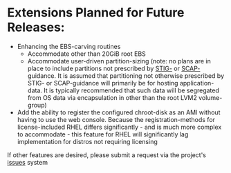 # Extensions Planned for Future Releases:
* Enhancing the EBS-carving routines
  * Accommodate other than 20GiB root EBS
  * Accommodate user-driven partition-sizing (note: no plans are in place to include partitions not prescribed by [STIG-](http://iase.disa.mil/stigs/os/unix-linux/Pages/index.aspx) or [SCAP-](https://fedorahosted.org/scap-security-guide/)guidance. It is assumed that partitioning not otherwise prescribed by STIG- or SCAP-guidance will primarily be for hosting application-data. It is typically recommended that such data will be segregated from OS data via encapsulation in other than the root LVM2 volume-group)
* Add the ability to register the configured chroot-disk as an AMI without having to use the web console. Because the registration-methods for license-included RHEL differs significantly - and is much more complex to accommodate - this feature for RHEL will significantly lag implementation for distros not requiring licensing

If other features are desired, please submit a request via the project's [issues](../../../issues) system
